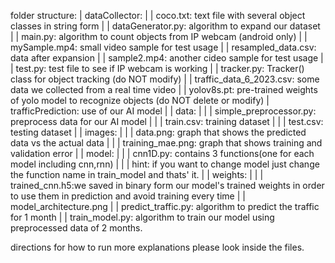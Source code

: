 folder structure:
|   dataCollector:
|   | coco.txt: text file with several object classes in string form 
|   | dataGenerator.py: algorithm to expand our dataset
|   | main.py: algorithm to count objects from IP webcam (android only)
|   | mySample.mp4: small video sample for test usage
|   | resampled_data.csv: data after expansion
|   | sample2.mp4: another cideo sample for test usage
|   | test.py: test file to see if IP webcam is working
|   | tracker.py: Tracker() class for object tracking (do NOT modify)
|   | traffic_data_6_2023.csv: some data we collected from a real time video
|   | yolov8s.pt: pre-trained weights of yolo model to recognize objects (do NOT delete or modify)
|   trafficPrediction: use of our AI model
|   | data: 
|   | |  simple_preprocessor.py: preprocess data for our AI model
|   | |  train.csv: training dataset
|   | |  test.csv: testing dataset
|   | images:
|   | | data.png: graph that shows the predicted data vs the actual data
|   | | training_mae.png: graph that shows training and validation error
|   | model:
|   | | cnn1D.py: contains 3 functions(one for each model including cnn,rnn)
|   | | hint: if you want to change model just change the function name in train_model and thats' it.
|   | weights:
|   | | trained_cnn.h5:we saved in binary form our model's trained weights in order to use them in prediction and avoid training every time
|   | model_architecture.png 
|   | predict_traffic.py: algorithm to predict the traffic for 1 month
|   | train_model.py: algorithm to train our model using preprocessed data of 2 months.

directions for how to run more explanations please look inside the files.
